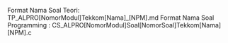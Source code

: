 Format Nama Soal Teori: TP_ALPRO[NomorModul]Tekkom[Nama]_[NPM].md
Format Nama Soal Programming : CS_ALPRO[NomorModul]Soal[NomorSoal]Tekkom[Nama][NPM].c
